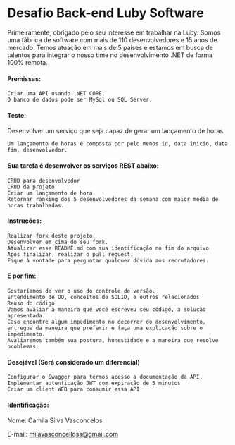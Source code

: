 # Desafio Back-end Luby Software

Primeiramente, obrigado pelo seu interesse em trabalhar na Luby. Somos uma fábrica de software com mais de 110 desenvolvedores e 15 anos de mercado. Temos atuação em mais de 5 países e estamos em busca de talentos para integrar o nosso time no desenvolvimento .NET de forma 100% remota.

#### Premissas:

    Criar uma API usando .NET CORE.
    O banco de dados pode ser MySql ou SQL Server.

#### Teste:

Desenvolver um serviço que seja capaz de gerar um lançamento de horas.

    Um lançamento de horas é composta por pelo menos id, data inicio, data fim, desenvolvedor.

#### Sua tarefa é desenvolver os serviços REST abaixo:

    CRUD para desenvolvedor
    CRUD de projeto
    Criar um lançamento de hora
    Retornar ranking dos 5 desenvolvedores da semana com maior média de horas trabalhadas.

#### Instruções:

    Realizar fork deste projeto.
    Desenvolver em cima do seu fork.
    Atualizar esse README.md com sua identificação no fim do arquivo
    Após finalizar, realizar o pull request.
    Fique à vontade para perguntar qualquer dúvida aos recrutadores.

#### E por fim:

    Gostaríamos de ver o uso do controle de versão.
    Entendimento de OO, conceitos de SOLID, e outros relacionados
    Reuso do código
    Vamos avaliar a maneira que você escreveu seu código, a solução apresentada.
    Caso encontre algum impedimento no decorrer do desenvolvimento, entregue da maneira que preferir e faça uma explicação sobre o impedimento.
    Avaliaremos também sua postura, honestidade e a maneira que resolve problemas.

#### Desejável (Será considerado um diferencial)

    Configurar o Swagger para termos acesso a documentação da API.
    Implementar autenticação JWT com expiração de 5 minutos
    Criar um client WEB para consumir essa API

#### Identificação:

Nome: Camila Silva Vasconcelos

E-mail: milavasconcelloss@gmail.com
